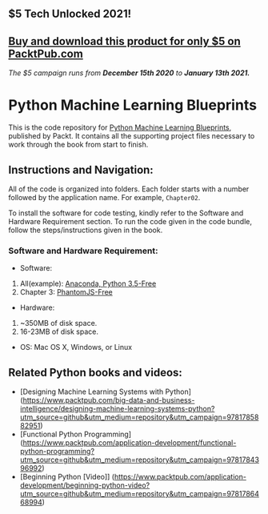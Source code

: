 ## $5 Tech Unlocked 2021!
[Buy and download this product for only $5 on PacktPub.com](https://www.packtpub.com/)
-----
*The $5 campaign         runs from __December 15th 2020__ to __January 13th 2021.__*

# Python Machine Learning Blueprints

This is the code repository for [Python Machine Learning Blueprints](https://www.packtpub.com/big-data-and-business-intelligence/python-machine-learning-blueprints?utm_source=github&utm_medium=repository&utm_campaign=9781784394752), published by Packt. It contains all the supporting project files necessary to work through the book from start to finish.

## Instructions and Navigation:

All of the code is organized into folders. Each folder starts with a number followed by the application name. For example, `Chapter02`.

To install the software for code testing, kindly refer to the Software and Hardware Requirement section. To run the code given in the code bundle, follow the steps/instructions given in the book.

### Software and Hardware Requirement:

* Software:
1. All(example):  [Anaconda, Python 3.5-Free](https://www.continuum.io/downloads)
2. Chapter 3:  [PhantomJS-Free](http://phantomjs.org/download.html)

* Hardware:
1. ~350MB of disk space.
2. 16-23MB of disk space.

* OS: Mac OS X, Windows, or Linux


## Related Python books and videos:

* [Designing Machine Learning Systems with Python] (https://www.packtpub.com/big-data-and-business-intelligence/designing-machine-learning-systems-python?utm_source=github&utm_medium=repository&utm_campaign=9781785882951)
* [Functional Python Programming] (https://www.packtpub.com/application-development/functional-python-programming?utm_source=github&utm_medium=repository&utm_campaign=9781784396992)
* [Beginning Python [Video]] (https://www.packtpub.com/application-development/beginning-python-video?utm_source=github&utm_medium=repository&utm_campaign=9781786468994)




